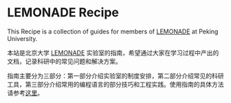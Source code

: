# LEMONADE Recipe

This Recipe is a collection of guides for members of [LEMONADE](https://www.youwei.xyz) at Peking University.

本站是北京大学 [LEMONADE](https://www.youwei.xyz) 实验室的指南，希望通过大家在学习过程中产出的文档，记录科研中的常见问题和解决方案。

指南主要分为三部分：第一部分介绍实验室的制度安排，第二部分介绍常见的科研工具，第三部分介绍常用的编程语言的部分技巧和工程实践。使用指南的具体方法请参考[这里](roadmap.md)。
